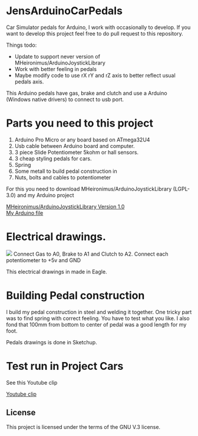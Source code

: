 # JensArduinoCarPedals

Car Simulator pedals for Arduino, I work with occasionally to develop.
If you want to develop this project feel free to do pull request to this repository.

Things todo:
* Update to support never version of MHeironimus/ArduinoJoystickLibrary
* Work with better feeling in pedals
* Maybe modify code to use rX rY and rZ axis to better reflect usual pedals axis.


This Arduino pedals have gas, brake and clutch and use a Arduino (Windows native drivers) to connect to usb port.


# Parts you need to this project

1. Arduino Pro Micro or any board based on ATmega32U4
2. Usb cable between Arduino board and computer.
3. 3 piece Slide Potentiometer 5kohm or hall sensors.
4. 3 cheap styling pedals for cars.
5. Spring
6. Some metall to build pedal construction in
7. Nuts, bolts and cables to potentiometer


For this you need to download MHeironimus/ArduinoJoystickLibrary (LGPL-3.0) and my Arduino project


<A HREF="https://github.com/MHeironimus/ArduinoJoystickLibrary">MHeironimus/ArduinoJoystickLibrary Version 1.0</A><br>
<A HREF="https://github.com/jensws80/JensArduinoCarPedals">My Arduino file</A>

# Electrical drawings.
<IMG SRC="https://github.com/jensws80/JensArduinoCarPedals/blob/master/electricalDrawings.jpg?raw=true"></A>
Connect Gas to A0, Brake to A1 and Clutch to A2. Connect each potentiometer to +5v and GND


This electrical drawings in made in Eagle.


# Building Pedal construction


I build my pedal construction in steel and welding it together. One tricky part was to find spring with correct feeling. You have to test what you like. I also fond that 100mm from bottom to center of pedal was a good length for my foot.

Pedals drawings is done in Sketchup.

# Test run in Project Cars

See this Youtube clip

<A href="https://www.youtube.com/embed/U09LJFdwUUU">Youtube clip</A>


## License
This project is licensed under the terms of the GNU V.3 license.
